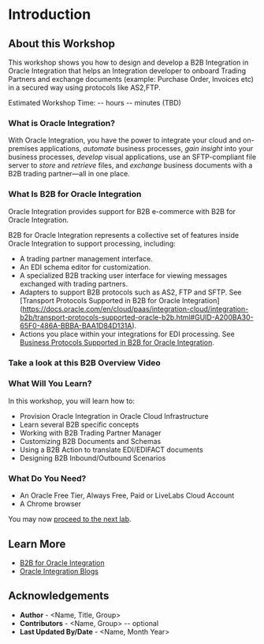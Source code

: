 # Introduction

## About this Workshop

This workshop shows you how to design and develop a B2B Integration in Oracle Integration that helps an Integration developer to onboard Trading Partners and exchange documents (example: Purchase Order, Invoices etc) in a secured way using protocols like AS2,FTP.

Estimated Workshop Time: -- hours -- minutes (TBD)

### What is Oracle Integration?
With Oracle Integration, you have the power to integrate your cloud and on-premises applications, *automate* business processes, *gain insight* into your business processes, *develop* visual applications, use an SFTP-compliant file server to *store* and *retrieve* files, and *exchange* business documents with a B2B trading partner—all in one place.

### What Is B2B for Oracle Integration
Oracle Integration provides support for B2B e-commerce with B2B for Oracle Integration.

B2B for Oracle Integration represents a collective set of features inside Oracle Integration to support processing, including:
* A trading partner management interface.
* An EDI schema editor for customization.
* A specialized B2B tracking user interface for viewing messages exchanged with trading partners.
* Adapters to support B2B protocols such as AS2, FTP and SFTP. See [Transport Protocols Supported in B2B for Oracle Integration] (https://docs.oracle.com/en/cloud/paas/integration-cloud/integration-b2b/transport-protocols-supported-oracle-b2b.html#GUID-A200BA30-65F0-486A-BBBA-BAA1D84D131A).
* Actions you place within your integrations for EDI processing. See [Business Protocols Supported in B2B for Oracle Integration](https://docs.oracle.com/en/cloud/paas/integration-cloud/integration-b2b/business-protocols-supported-oracle-b2b.html#GUID-CBAF3DC2-0A64-4AC4-BD2D-4F940223DC9A).


### Take a look at this B2B Overview Video

  [](youtube:hpDwmLCdpsY)

### What Will You Learn?

In this workshop, you will learn how to:
* Provision Oracle Integration in Oracle Cloud Infrastructure
* Learn several B2B specific concepts
* Working with B2B Trading Partner Manager
* Customizing B2B Documents and Schemas
* Using a B2B Action to translate EDI/EDIFACT documents
* Designing B2B Inbound/Outbound Scenarios


### What Do You Need?

* An Oracle Free Tier, Always Free, Paid or LiveLabs Cloud Account
* A Chrome browser

You may now [proceed to the next lab](#next).

## Learn More

* [B2B for Oracle Integration](https://docs.oracle.com/en/cloud/paas/integration-cloud/btob.html)
* [Oracle Integration Blogs](https://blogs.oracle.com/integration/)

## Acknowledgements
* **Author** - <Name, Title, Group>
* **Contributors** -  <Name, Group> -- optional
* **Last Updated By/Date** - <Name, Month Year>
